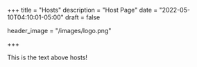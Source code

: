 +++
title = "Hosts"
description = "Host Page"
date = "2022-05-10T04:10:01-05:00"
draft = false


header_image = "/images/logo.png"

+++

This is the text above hosts!
